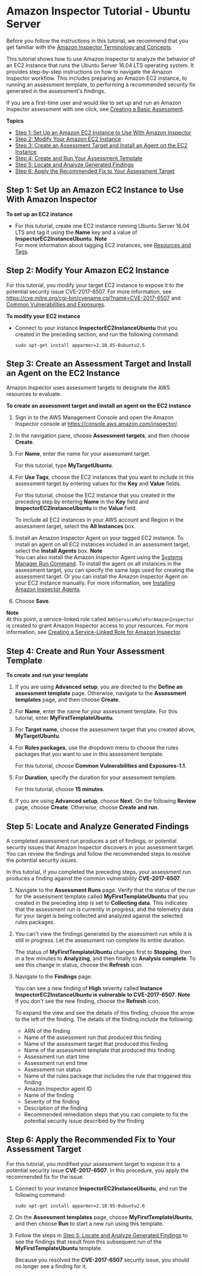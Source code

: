 # Amazon Inspector Tutorial \- Ubuntu Server<a name="inspector_walkthrough_ubuntu"></a>

Before you follow the instructions in this tutorial, we recommend that you get familiar with the [Amazon Inspector Terminology and Concepts](inspector_concepts.md)\.

This tutorial shows how to use Amazon Inspector to analyze the behavior of an EC2 instance that runs the Ubuntu Server 16\.04 LTS operating system\. It provides step\-by\-step instructions on how to navigate the Amazon Inspector workflow\. This includes preparing an Amazon EC2 instance, to running an assessment template, to performing a recommended security fix generated in the assessment's findings\. 

If you are a first\-time user and would like to set up and run an Amazon Inspector assessment with one click, see [Creating a Basic Assessment](inspector_getting-started.md#inspector_basic-assessment)\.

**Topics**
+ [Step 1: Set Up an Amazon EC2 Instance to Use With Amazon Inspector](#setupinspector_ubuntu)
+ [Step 2: Modify Your Amazon EC2 Instance](#prepareapplication_ubuntu)
+ [Step 3: Create an Assessment Target and Install an Agent on the EC2 Instance](#createassessmenttarget_ubuntu)
+ [Step 4: Create and Run Your Assessment Template](#createassessmenttemplate_ubuntu)
+ [Step 5: Locate and Analyze Generated Findings](#analyzefinding_ubuntu)
+ [Step 6: Apply the Recommended Fix to Your Assessment Target](#upgradeapplication_ubuntu)

## Step 1: Set Up an Amazon EC2 Instance to Use With Amazon Inspector<a name="setupinspector_ubuntu"></a>

**To set up an EC2 instance**
+ For this tutorial, create one EC2 instance running Ubuntu Server 16\.04 LTS and tag it using the **Name** key and a value of **InspectorEC2InstanceUbuntu**\.
**Note**  
For more information about tagging EC2 instances, see [ Resources and Tags](https://docs.aws.amazon.com/AWSEC2/latest/UserGuide/EC2_Resources.html)\.

## Step 2: Modify Your Amazon EC2 Instance<a name="prepareapplication_ubuntu"></a>

For this tutorial, you modify your target EC2 instance to expose it to the potential security issue CVE\-2017\-6507\. For more information, see [ https://cve\.mitre\.org/cgi\-bin/cvename\.cgi?name=CVE\-2017\-6507](https://cve.mitre.org/cgi-bin/cvename.cgi?name=CVE-2017-6507) and [Common Vulnerabilities and Exposures](inspector_cves.md)\. 

**To modify your EC2 instance**
+ Connect to your instance **InspectorEC2InstanceUbuntu** that you created in the preceding section, and run the following command:

  `sudo apt-get install apparmor=2.10.95-0ubuntu2.5`

## Step 3: Create an Assessment Target and Install an Agent on the EC2 Instance<a name="createassessmenttarget_ubuntu"></a>

Amazon Inspector uses assessment targets to designate the AWS resources to evaluate\.

**To create an assessment target and install an agent on the EC2 instance**

1. Sign in to the AWS Management Console and open the Amazon Inspector console at [https://console\.aws\.amazon\.com/inspector/](https://console.aws.amazon.com/inspector/)\.

1. In the navigation pane, choose **Assessment targets**, and then choose **Create**\.

1. For **Name**, enter the name for your assessment target\.

   For this tutorial, type **MyTargetUbuntu**\.

1. For **Use Tags**, choose the EC2 instances that you want to include in this assessment target by entering values for the **Key** and **Value** fields\.

   For this tutorial, choose the EC2 instance that you created in the preceding step by entering **Name** in the **Key** field and **InspectorEC2InstanceUbuntu** in the **Value** field\. 

   To include all EC2 instances in your AWS account and Region in the assessment target, select the **All Instances** box\.

1. Install an Amazon Inspector Agent on your tagged EC2 instance\. To install an agent on all EC2 instances included in an assessment target, select the **Install Agents** box\.
**Note**  
You can also install the Amazon Inspector Agent using the [Systems Manager Run Command](inspector_installing-uninstalling-agents.md#install-run-command)\. To install the agent on all instances in the assessment target, you can specify the same tags used for creating the assessment target\. Or you can install the Amazon Inspector Agent on your EC2 instance manually\. For more information, see [Installing Amazon Inspector Agents](inspector_installing-uninstalling-agents.md)\.

1. Choose **Save**\.

**Note**  
At this point, a service\-linked role called `AWSServiceRoleForAmazonInspector` is created to grant Amazon Inspector access to your resources\. For more information, see [Creating a Service\-Linked Role for Amazon Inspector](inspector_slr.md#create-slr)\.

## Step 4: Create and Run Your Assessment Template<a name="createassessmenttemplate_ubuntu"></a>

**To create and run your template**

1. If you are using **Advanced setup**, you are directed to the **Define an assessment template** page\. Otherwise, navigate to the **Assessment templates** page, and then choose **Create**\.

1. For **Name**, enter the name for your assessment template\. For this tutorial, enter **MyFirstTemplateUbuntu**\.

1. For **Target name**, choose the assessment target that you created above, **MyTargetUbuntu**\.

1. For **Rules packages**, use the dropdown menu to choose the rules packages that you want to use in this assessment template\.

   For this tutorial, choose **Common Vulnerabilities and Exposures\-1\.1**\.

1. For **Duration**, specify the duration for your assessment template\.

   For this tutorial, choose **15 minutes**\.

1. If you are using **Advanced setup**, choose **Next**\. On the following **Review** page, choose **Create**\. Otherwise, choose **Create and run**\.

## Step 5: Locate and Analyze Generated Findings<a name="analyzefinding_ubuntu"></a>

A completed assessment run produces a set of findings, or potential security issues that Amazon Inspector discovers in your assessment target\. You can review the findings and follow the recommended steps to resolve the potential security issues\.

In this tutorial, if you completed the preceding steps, your assessment run produces a finding against the common vulnerability **CVE\-2017\-6507**\.

1. Navigate to the **Assessment Runs** page\. Verify that the status of the run for the assessment template called **MyFirstTemplateUbuntu** that you created in the preceding step is set to **Collecting data**\. This indicates that the assessment run is currently in progress, and the telemetry data for your target is being collected and analyzed against the selected rules packages\.

1. You can't view the findings generated by the assessment run while it is still in progress\. Let the assessment run complete its entire duration\. 

   The status of **MyFirstTemplateUbuntu** changes first to **Stopping**, then in a few minutes to **Analyzing**, and then finally to **Analysis complete**\. To see this change in status, choose the **Refresh** icon\.

1. Navigate to the **Findings** page\.

   You can see a new finding of **High** severity called **Instance InspectorEC2InstanceUbuntu is vulnerable to CVE\-2017\-6507**\.
**Note**  
If you don't see the new finding, choose the **Refresh** icon\.

   To expand the view and see the details of this finding, choose the arrow to the left of the finding\. The details of the finding include the following:
   + ARN of the finding
   + Name of the assessment run that produced this finding
   + Name of the assessment target that produced this finding
   + Name of the assessment template that produced this finding
   + Assessment run start time
   + Assessment run end time
   + Assessment run status
   + Name of the rules package that includes the rule that triggered this finding
   + Amazon Inspector agent ID
   + Name of the finding
   + Severity of the finding
   + Description of the finding
   + Recommended remediation steps that you can complete to fix the potential security issue described by the finding

## Step 6: Apply the Recommended Fix to Your Assessment Target<a name="upgradeapplication_ubuntu"></a>

For this tutorial, you modified your assessment target to expose it to a potential security issue **CVE\-2017\-6507**\. In this procedure, you apply the recommended fix for the issue\.

1. Connect to your instance **InspectorEC2InstanceUbuntu**, and run the following command: 

   `sudo apt-get install apparmor=2.10.95-0ubuntu2.6`

1. On the **Assessment templates** page, choose **MyFirstTemplateUbuntu**, and then choose **Run** to start a new run using this template\. 

1. Follow the steps in [Step 5: Locate and Analyze Generated Findings](#analyzefinding_ubuntu) to see the findings that result from this subsequent run of the **MyFirstTemplateUbuntu** template\.

   Because you resolved the **CVE\-2017\-6507** security issue, you should no longer see a finding for it\. 